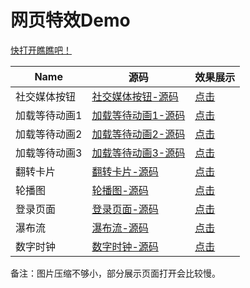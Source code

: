 # 网页特效Demo

[快打开瞧瞧吧！](https://willtien.com/codeBlog/)

| Name          | 源码                                                         | 效果展示                                                     |
| ------------- | ------------------------------------------------------------ | ------------------------------------------------------------ |
| 社交媒体按钮  | [社交媒体按钮-源码](https://github.com/TienOUC/codeBlog/blob/gh-pages/src/mediaButtons.html) | [点击](https://willtien.com/codeBlog/src/mediaButtons.html)  |
| 加载等待动画1 | [加载等待动画1-源码](https://github.com/TienOUC/codeBlog/blob/gh-pages/src/loadingAnimation_1.html) | [点击](https://willtien.com/codeBlog/src/loadingAnimation_1.html) |
| 加载等待动画2 | [加载等待动画2-源码](https://github.com/TienOUC/codeBlog/blob/gh-pages/src/loadingAnimation_2.html) | [点击](https://willtien.com/codeBlog/src/loadingAnimation_2.html) |
| 加载等待动画3 | [加载等待动画3-源码](https://github.com/TienOUC/codeBlog/blob/gh-pages/src/loadingAnimation_3.html) | [点击](https://willtien.com/codeBlog/src/loadingAnimation_3.html) |
| 翻转卡片      | [翻转卡片-源码](https://github.com/TienOUC/codeBlog/blob/gh-pages/src/turnCard.html) | [点击](https://willtien.com/codeBlog/src/turnCard.html) |
| 轮播图        | [轮播图-源码](https://github.com/TienOUC/codeBlog/blob/gh-pages/src/slider.html) | [点击](https://willtien.com/codeBlog/src/slider.html)        |
| 登录页面      | [登录页面-源码](https://github.com/TienOUC/codeBlog/blob/gh-pages/src/signUp.html) | [点击](https://willtien.com/codeBlog/src/signUp.html)        |
| 瀑布流        | [瀑布流-源码](https://github.com/TienOUC/codeBlog/blob/gh-pages/src/waterFall.html) | [点击](https://willtien.com/codeBlog/src/waterFall.html)     |
| 数字时钟      | [数字时钟-源码](https://github.com/TienOUC/codeBlog/blob/gh-pages/src/digitalClock.html) | [点击](https://willtien.com/codeBlog/src/digitalClock.html)  |

备注：图片压缩不够小，部分展示页面打开会比较慢。


